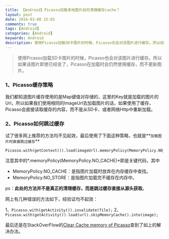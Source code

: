 ```yaml
---
title: 【Android】Picasso加载本地图片如何清理缓存cache？
layout: post
date: 2016-03-08 15:03
comments: true
tags: [Android]
categories: [Android]
keywords: Android
description: 使用Picasso加载SD卡图片的时候，Picasso也会对该图片进行缓存。所以如果该图片即使已经变了，Picasso在加载时会仍然使用缓存，而不更新图片。
---
```



> 使用Picasso加载SD卡图片的时候，Picasso也会对该图片进行缓存。所以如果该图片即使已经变了，Picasso在加载时会仍然使用缓存，而不更新图片。


### 1、**Picasso缓存策略**

我们都知道图片缓存使用的是Map键值对存储的，这里的Key就是加载的图片的Url，所以如果我们使用相同的ImageUrl去加载图片的话，如果使用了缓存，Picasso会直接读取缓存的内容，而不是从SD卡、或者网络Http中重新加载。


### 2、**Picasso如何跳过缓存**

试了很多网上推荐的方法均不见起效，最后使用了下面这种策略，也就是**`加载图片时直接跳过缓存`**

```
Picasso.with(getContext()).load(imageUrl).memoryPolicy(MemoryPolicy.NO_CACHE).into(image);
```

注意其中的*.memoryPolicy(MemoryPolicy.NO_CACHE)*即是关键代码，其中

 - MemoryPolicy.NO_CACHE：是指图片加载时放弃在内存缓存中查找。
 - MemoryPolicy.NO_STORE：是指图片加载完不缓存在内存中。

ps：**此处的方法并不是真正的清理缓存，而是跳过缓存直接从源头获取**。


网上有几种错误的方法如下，经验证均不起效：

1、`Picasso.with(getActivity()).invalidate(file);`
2、`Picasso.with(getActivity()).load(url).skipMemoryCache().into(image);`

最后还是在StackOverFlow的[Clear Cache memory of Picasso](http://stackoverflow.com/questions/27502659/clear-cache-memory-of-picasso)查到了如上的解决办法。

